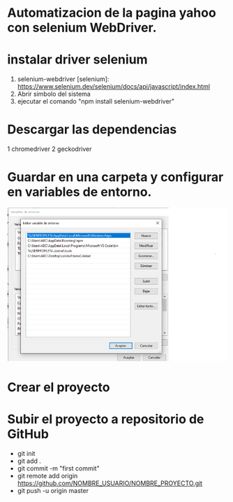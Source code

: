  

# Automatizacion de la pagina yahoo con selenium WebDriver.
#
# instalar driver selenium 

1. selenium-webdriver
 [selenium]: https://www.selenium.dev/selenium/docs/api/javascript/index.html
2. Abrir simbolo del sistema 
3. ejecutar el comando "npm install selenium-webdriver"
# Descargar las dependencias 
1 chromedriver
2 geckodriver
# Guardar en una carpeta y configurar en variables de entorno.
   ![imag](./assets/captura.png)
# Crear el proyecto
  
# Subir el proyecto a repositorio de GitHub 
* git init
* git add .
* git commit -m "first commit"
* git remote add origin https://github.com/NOMBRE_USUARIO/NOMBRE_PROYECTO.git
* git push -u origin master